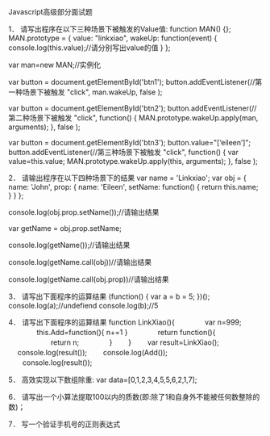 Javascript高级部分面试题

1．	请写出程序在以下三种场景下被触发的Value值:
function MAN() {};
        MAN.prototype = {
        value: "linkxiao",
        wakeUp: function(event) {
           console.log(this.value);//请分别写出value的值
        }
 };

var man=new MAN;//实例化

var button = document.getElementById('btn1');
    button.addEventListener(//第一种场景下被触发
        "click",
        man.wakeUp,
        false
    );

var button = document.getElementById('btn2');
    button.addEventListener(//第二种场景下被触发
        "click",
        function() {
            MAN.prototype.wakeUp.apply(man, arguments);
        },
        false
    );

var button = document.getElementById('btn3');
    button.value="[‘eileen’]";
    button.addEventListener(//第三种场景下被触发
        "click",
        function() {
            var value=this.value;
            MAN.prototype.wakeUp.apply(this, arguments);
        },
        false
);



2．	请输出程序在以下四种场景下的结果
var name = 'Linkxiao';
var obj = {
    name: 'John',
    prop: {
      name: 'Eileen',
      setName: function() {
         return this.name;
      }
   }
};

console.log(obj.prop.setName());//请输出结果

var getName = obj.prop.setName;

console.log(getName());//请输出结果

console.log(getName.call(obj))//请输出结果

console.log(getName.call(obj.prop))//请输出结果



3．	请写出下面程序的运算结果
(function() {
   var a = b = 5;
})();
console.log(a);//undefiend
console.log(b);//5


4．	请写出下面程序的运算结果
function LinkXiao(){
　　　　var n=999;
　　　　this.Add=function(){
           n+=1
       }
　　　　return function(){
　　　　　　return n;
　　　　}
　　}
　　var result=LinkXiao();
    　  console.log(result());
    　　console.log(Add());  
    　　console.log(result());

5．	高效实现以下数组除重: var data=[0,1,2,3,4,5,5,6,2,1,7];


6．	请写出一个小算法提取100以内的质数(即:除了1和自身外不能被任何数整除的数)；


7．	写一个验证手机号的正则表达式
